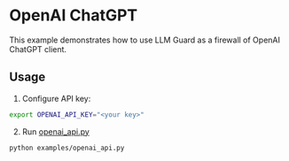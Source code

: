 # OpenAI ChatGPT

This example demonstrates how to use LLM Guard as a firewall of OpenAI ChatGPT client.

## Usage

1. Configure API key:
```bash
export OPENAI_API_KEY="<your key>"
```

2. Run [openai_api.py](https://github.com/protectai/llm-guard/blob/main/examples/openai_api.py)
```bash
python examples/openai_api.py
```
